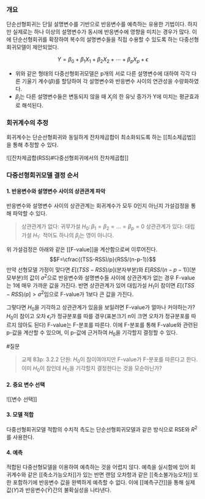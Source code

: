 ### 개요
단순선형회귀는 단일 설명변수를 기반으로 반응변수를 예측하는 유용한 기법이다. 하지만 실제로는 하나 이상의 설명변수가 동시에 반응변수에 영향을 미치는 경우가 많다. 이에 단순선형회귀를 확장하여 복수의 설명변수들을 직접 수용할 수 있도록 하는 다중선형회귀모델이 제안되었다.

$$Y=\beta_0+\beta_1 X_1+\beta_2 X_2+\cdots+\beta_p X_p+\epsilon$$
* 위와 같은 형태의 다중선형회귀모델은 p개의 서로 다른 설명변수에 대하여 각각 다른 기울기 계수($\beta$)를 할당하여 각 설명변수와 반응변수 사이의 연관성을 수량화하였다.
* $\beta_j$는 다른 설명변수들은 변동되지 않을 때 $X_j$의 한 유닛 증가가 Y에 미치는 평균효과로 해석된다. 

### 회귀계수의 추정
회귀계수는 단순선형회귀와 동일하게 잔차제곱합이 최소화되도록 하는 [[최소제곱법]]을 통해 추정할 수 있다.

![[잔차제곱합(RSS)#다중선형회귀에서의 잔차제곱합]]

### 다중선형회귀모델 결정 순서

#### 1. 반응변수와 설명변수 사이의 상관관계 파악
반응변수와 설명변수 사이의 상관관계는 회귀계수가 모두 0인지 아닌지 가설검정을 통해 파악할 수 있다.

>상관관계가 없다: 귀무가설 $H_0:\,\beta_1 = \beta_2 = ... = \beta_p = 0$
>상관관계가 있다: 대립가설 $H_1:\,$ 적어도 하나의 $\beta_j$는 영이 아니다. 

위 가설검정은 아래와 같은 [[F-value]]을 계산함으로써 이루어진다. 
$$F=\cfrac{(TSS-RSS)/p}{RSS/(n-p-1)}$$
만약 선형모델 가정이 맞다면 $E[(TSS-RSS)/p]$(분자부분)와 $E[RSS/(n-p-1)]$(분모부분)의 값이 $\sigma^2$으로  반응변수와 설명변수들 사이에 상관관계가 없는 경우 F-value는 1에 매우 가까운 값을 가진다. 
반면 상관관계가 있어 대립가설 $H_1$이 참이면 $E[(TSS-RSS)/p] > \sigma^2$임으로 F-value가 1보다 큰 값을 가진다.


그렇다면 $H_0$을 기각하고 상관관계가 있음을 보일려면 F-value가 얼마나 커야하는가? 
$H_0$이 참이고 오차 $\epsilon_i$가 정규분포를 따를 경우(표본크기 n이 크면 오차가 정규분포를 따르지 않아도 된다) F-value는 F-분포를 따른다. 이에 F-분포를 통해 F-value와 관련된 p-값을 계산할 수 있으며, 이 p-값에 근거하여 $H_0$을 기각할지 결정할 수 있다.

#질문
> 교제 83p: 3.2.2 단원: $H_0$이 참이여야지만 F-value가 F-분포를 따른다고 한다. 이미 $H_0$이 참인데 $H_0$을 기각할지 결정한다는 것을 모순아닌가?


#### 2. 중요 변수 선택
![[변수 선택]]

#### 3. 모델 적합
다중선형회귀모델 적합의 수치적 측도는 단순선형회귀모델과 같은 방식으로 RSE와 $R^2$를 사용한다. 

#### 4. 예측
적합된 다중선형모델을 이용하여 예측하는 것을 어렵지 않다. 예측을 실시함에 있어 회귀계수와 같은 [[축소가능오차]]가 있는 반면 랜덤 오차항과 같은 [[축소불가능오차]] 또한 포함하기에 반응변수 값을 완벽하게 예측할 수 없다. 이에 [[예측구간]]을 통해 실제값($Y$)과 반응변수($\hat{Y}$)간의 불확실성을 나타낸다. 
